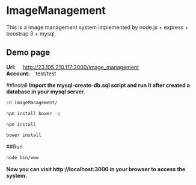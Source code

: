 # ImageManagement
This is a image management system implemented by node.js + express + boostrap 3 + mysql.

## Demo page
<b>Url:</b> &nbsp;&nbsp;&nbsp;    http://23.105.210.117:3000/image_management<br>
<b>Account:</b> &nbsp;&nbsp;&nbsp;test/test

##Install
<b>Import the mysql-create-db.sql script and run it after created a database in your mysql server.</b><br>
```sh
cd ImageManagement/
```
```sh
npm install bower -g
```
```sh
npm install
```
```sh
bower install
```

##Run
```sh
node bin/www
```

<b>Now you can visit http://localhost:3000 in your browser to access the system.</b>